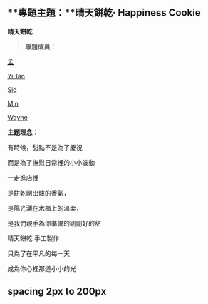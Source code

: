 ## **專題主題：**晴天餅乾· Happiness Cookie

**晴天餅乾**

> **專題成員**：

[孟](https://www.notion.so/2286e9dba91380ed9ea0efaf9877c57b?pvs=21)

[YiHan](https://www.notion.so/YiHan-2286e9dba91380ae8a8adfb89ee6922e?pvs=21)

[Sid](https://www.notion.so/Sid-2286e9dba913807b9a07ec6d54249b64?pvs=21)

[Min](https://www.notion.so/Min-2296e9dba9138066b578dcad697876e4?pvs=21)

[Wayne](https://www.notion.so/Wayne-2296e9dba9138035b576e2c4bcf6a88d?pvs=21)

**主題理念**：

有時候，甜點不是為了慶祝

而是為了撫慰日常裡的小小波動

一走進店裡

是餅乾剛出爐的香氣，

是陽光灑在木櫃上的溫柔，

是我們親手為你準備的剛剛好的甜

晴天餅乾 手工製作

只為了在平凡的每一天

成為你心裡那道小小的光

## spacing 2px to 200px
